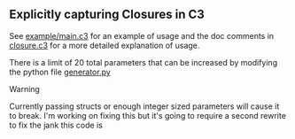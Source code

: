 ## Explicitly capturing Closures in C3

See [example/main.c3](./example/main.c3) for an example of usage and the doc comments in [closure.c3](./closure.c3) for a more detailed explanation of usage.

There is a limit of 20 total parameters that can be increased by modifying the python file [generator.py](./generator.py)

> [!WARNING]
> Currently passing structs or enough integer sized parameters will cause it to break. I'm working on fixing this but it's going to require a second rewrite to fix the jank this code is
